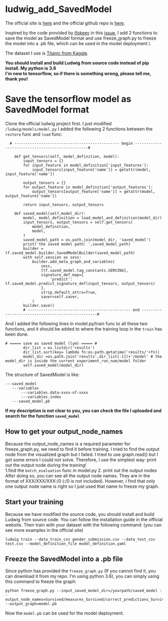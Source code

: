 # ludwig_add_SavedModel
The official site is [here](https://uber.github.io/ludwig) and the official github repo is [here](https://github.com/uber/ludwig). 

Inspired by the code provided by [ifokeev](https://github.com/ifokeev) in this [issue](https://github.com/uber/ludwig/issues/329), I add 2 functions to save the model as SavedModel format and use freeze_graph.py to freeze the model into a .pb file, which can be used in the model deployment.\

The dataset I use is [Titanic from Kaggle](https://www.kaggle.com/c/titanic).

**You should install and build Ludwig from source code instead of pip install. My python is 3.6**\
**I'm new to tensorflow, so if there is something wrong, please tell me, thank you!**
# Save the tensorflow model as SavedModel format
Clone the official ludwig project first. I just modified ```/ludwig/models/model.py```
I added the following 2 functions between the ```restore``` func and ```load``` func:
```
  # ----------------------------------------------- begin -------------------------------------------------#

    def get_tensors(self, model_definition, model):
        input_tensors = {}
        for input_feature in model_definition['input_features']:
            input_tensors[input_feature['name']] = getattr(model, input_feature['name'])

        output_tensors = {}
        for output_feature in model_definition['output_features']:
            output_tensors[output_feature['name']] = getattr(model, output_feature['name'])

        return input_tensors, output_tensors

    def saved_model(self,model_dir):
        model, model_definition = load_model_and_definition(model_dir)
        input_tensors, output_tensors = self.get_tensors(
            model_definition,
            model,
        )
        saved_model_path = os.path.join(model_dir, 'saved_model')
        print('the saved model path: ',saved_model_path)
        builder = tf.saved_model.builder.SavedModelBuilder(saved_model_path)
        with self.session as sess:
            builder.add_meta_graph_and_variables(
                sess,
                [tf.saved_model.tag_constants.SERVING],
                signature_def_map={
                    'predict': tf.saved_model.predict_signature_def(input_tensors, output_tensors)
                },
                strip_default_attrs=True,
                saver=self.saver,
            )
        builder.save()
        # ---------------------------------------------- end --------------------------------------------------#
```
And I added the following lines in model.py/train func to all these two functions, and it should be added to where the training loop in the ```train``` has been done.
```
# ===== save as saved model (lym) ===== #
        dir_list = os.listdir('results')
        dir_list.sort(key= lambda fn:os.path.getatime('results/'+fn))
        model_dir =os.path.join('results',dir_list[-1])+'/model' # the model_dir is inside the current experiment_run_num/model folder
        self.saved_model(model_dir)
 ```
 The structure of SavedModel is like:
 ```
 ---saved_model
    ---variables
        ---variables.data-xxxx-of-xxxx
        ---variables.index
    ---saved_model.pb
 ```
**If my description is not clear to you, you can check the file I uploaded and search for the function ```saved_model```**

## How to get your output_node_names
Because the output_node_names is a required parameter for freeze_graph.py, we need to find it before training.
I tried to find the output node from the visualized graph but I failed. I tried to use graph.read() but I got some errors I could not solve. Therefore, I use the simplest way: print out the output node during the training! \
1.find the ```batch_evaluation``` func in model.py
2. print out the output nodes\
After doing so, you can see all the output node names. They are in the format of XXX/XXX/XXX:/0 (:/0 is not included). However, I find that only one output node name is right so I just used that name to freeze my graph.

## Start your training
Because we have modified the source code, you should install and build Ludwig from source code. You can follow the installation guide in the official website. Then train with your dataset with the following command: (you can see more examples in the official site)
```
ludwig train --data_train_csv gender_submission.csv --data_test_csv test.csv --model_definition_file model_definition.yaml
```
## Freeze the SavedModel into a .pb file
Since python has provided the ```freeze_graph.py``` (If you cannot find it, you can download it from my repo. I'm using python 3.6), you can simply using this command to freeze the graph:
```
python freeze_graph.py --input_saved_model_dir=/yourpath/saved_model --output_node_names=Survived/measures_Survived/correct_predictions_Survived --output_graph=model.pb
```
Now the ```model.pb``` can be used for the model deployment.

